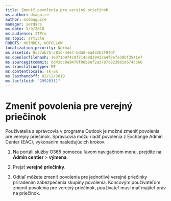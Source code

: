 ```yaml
---
title: Zmeniť povolenia pre verejný priečinok
ms.author: dmaguire
author: msdmaguire
manager: serdars
ms.date: 5/9/2018
ms.audience: ITPro
ms.topic: article
ROBOTS: NOINDEX, NOFOLLOW
localization_priority: Normal
ms.assetid: 0c37ab75-c81c-44e7-bda8-ea43263f9fdf
ms.openlocfilehash: 16371b974c9f714a8d19432a4f8efa30bf3541e7
ms.sourcegitcommit: dd43cc0a9470f98b8ef2a3787c823801d674c666
ms.translationtype: MT
ms.contentlocale: sk-SK
ms.lasthandoff: 02/12/2019
ms.locfileid: "29928311"
---
```

# <a name="changing-public-folder-permissions"></a>Zmeniť povolenia pre verejný priečinok

Používatelia a správcovia v programe Outlook je možné zmeniť povolenia pre verejný priečinok. Správcovia môžu riadiť povolenia z Exchange Admin Center (EAC), vykonaním nasledujúcich krokov:
  
1. Na portáli služby O365 pomocou ľavom navigačnom menu, prejdite na **Admin centier** \> **výmena**.
    
2. Prejsť **verejné priečinky**.
    
3. Odtiaľ môžete zmeniť povolenia pre jednotlivé verejné priečinky priradením zabezpečenia skupiny povolenia. Koncovým používateľom zmeniť povolenia pre verejný priečinok, používateľ musí mať majiteľ práv na priečinok.
    

